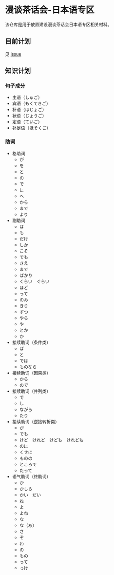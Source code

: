 # 漫谈茶话会-日本语专区

该仓库是用于放置建设漫谈茶话会日本语专区相关材料。

## 目前计划

见 [issue ](https://github.com/microseyuiyuu/Anime-Club-Japanese/issues/1)

## 知识计划

### 句子成分

- 主语（しゅご）
- 宾语（もくてきご）
- 补语（ほじょご）
- 状语（じょうご）
- 定语（ていご）
- 补足语（ほそくご）

### 助词

- 格助词
  - が
  - を
  - と
  - の
  - で
  - に
  - へ
  - から
  - まで
  - より
- 副助词
  - は
  - も
  - だけ
  - しか
  - こそ
  - でも
  - さえ
  - まで
  - ばかり
  - くらい　ぐらい
  - ほど
  - って
  - のみ
  - きり
  - ずつ
  - やら
  - や
  - とか
  - か
- 接续助词（条件类）
  - ば
  - と
  - では
  - ものなら
- 接续助词（因果类）
  - から
  - ので
- 接续助词（并列类）
  - で
  - し
  - ながら
  - たり
- 接续助词（逆接转折类）
  - が
  - でも
  - けど　けれど　けども　けれども
  - のに
  - くせに
  - ものの
  - ところで
  - たって
- 语气助词（终助词）
  - か
  - かしら
  - かい　だい
  - ね
  - よ
  - よね
  - な
  - な（あ）
  - さ
  - ぞ
  - わ
  - の
  - もの
  - って
  - っけ
